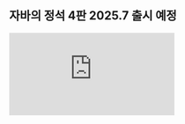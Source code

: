 ## 자바의 정석 4판 2025.7 출시 예정

![자바의 정석 4판 앞면](https://cafe.naver.com/common/storyphoto/viewer.html?src=https%3A%2F%2Fcafeptthumb-phinf.pstatic.net%2FMjAyNTA2MjFfNDMg%2FMDAxNzUwNDc3NzIyMzk2.OAN95jvUcy6h_lIQrLjWMHrTOQQChyqzntTAV67vXdkg.-sH7jY7iaXED74VL7ysmkRgnunscbg9_gn0mnchACzQg.PNG%2Fjavajungsuk4_front.png%3Ftype%3Dw1600 "자바의 정석 4판 Java 21")
